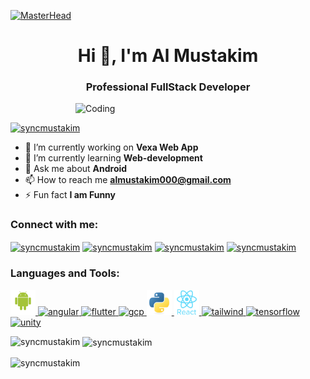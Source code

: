 [![MasterHead](https://user-images.githubusercontent.com/66934377/223913733-deb1d974-787d-43c4-b60d-eff538aa161e.gif)](https://elitefardin.github.io)
<h1 align="center">Hi 👋, I'm Al Mustakim</h1>
<h3 align="center">Professional FullStack Developer</h3>
<img align="right" alt="Coding" width="400" src="https://gifdb.com/images/high/animated-man-computer-coding-nae6mec378lsg1i3.gif">

<p align="left"> <img src="https://komarev.com/ghpvc/?username=syncmustakim&label=Profile%20views&color=0e75b6&style=flat" alt="" /> </p>

<p align="left"> <a href="https://twitter.com/sync" target="blank"><img src="https://img.shields.io/twitter/follow/syncmustakim?logo=twitter&style=for-the-badge" alt="syncmustakim" /></a> </p>

- 🔭 I’m currently working on **Vexa Web App**
- 🌱 I’m currently learning **Web-development**
- 💬 Ask me about **Android**
- 📫 How to reach me **almustakim000@gmail.com** 
- ⚡ Fun fact **I am Funny**

<h3 align="left">Connect with me:</h3>
<p align="left">
<a href="https://twitter.com/syncmustakim" target="blank"><img align="center" src="https://raw.githubusercontent.com/rahuldkjain/github-profile-readme-generator/master/src/images/icons/Social/twitter.svg" alt="syncmustakim" height="30" width="40" /></a>
<a href="https://linkedin.com/in/syncmustakim" target="blank"><img align="center" src="https://raw.githubusercontent.com/rahuldkjain/github-profile-readme-generator/master/src/images/icons/Social/linked-in-alt.svg" alt="syncmustakim" height="30" width="40" /></a>
<a href="https://instagram.com/syncmustakim" target="blank"><img align="center" src="https://raw.githubusercontent.com/rahuldkjain/github-profile-readme-generator/master/src/images/icons/Social/instagram.svg" alt="syncmustakim" height="30" width="40" /></a>
<a href="https://www.youtube.com/c/syncmustakim" target="blank"><img align="center" src="https://raw.githubusercontent.com/rahuldkjain/github-profile-readme-generator/master/src/images/icons/Social/youtube.svg" alt="syncmustakim" height="30" width="40" /></a> 
</p>

<h3 align="left">Languages and Tools:</h3>
<p align="left">

<a href="https://developer.android.com" target="_blank" rel="noreferrer"> <img src="https://raw.githubusercontent.com/devicons/devicon/master/icons/android/android-original-wordmark.svg" alt="android" width="40" height="40"/> </a> 
<a href="https://angular.io" target="_blank" rel="noreferrer"> <img src="https://angular.io/assets/images/logos/angular/angular.svg" alt="angular" width="40" height="40"/> </a> 
<a href="https://flutter.dev" target="_blank" rel="noreferrer"> <img src="https://www.vectorlogo.zone/logos/flutterio/flutterio-icon.svg" alt="flutter" width="40" height="40"/> </a> 
<a href="https://cloud.google.com" target="_blank" rel="noreferrer"> <img src="https://www.vectorlogo.zone/logos/google_cloud/google_cloud-icon.svg" alt="gcp" width="40" height="40"/> </a> 
<a href="https://www.python.org" target="_blank" rel="noreferrer"> <img src="https://raw.githubusercontent.com/devicons/devicon/master/icons/python/python-original.svg" alt="python" width="40" height="40"/> </a> 
<a href="https://reactjs.org/" target="_blank" rel="noreferrer"> <img src="https://raw.githubusercontent.com/devicons/devicon/master/icons/react/react-original-wordmark.svg" alt="react" width="40" height="40"/> </a> 
<a href="https://tailwindcss.com/" target="_blank" rel="noreferrer"> <img src="https://www.vectorlogo.zone/logos/tailwindcss/tailwindcss-icon.svg" alt="tailwind" width="40" height="40"/> </a> 
<a href="https://www.tensorflow.org" target="_blank" rel="noreferrer"> <img src="https://www.vectorlogo.zone/logos/tensorflow/tensorflow-icon.svg" alt="tensorflow" width="40" height="40"/> </a> 
<a href="https://unity.com/" target="_blank" rel="noreferrer"> <img src="https://www.vectorlogo.zone/logos/unity3d/unity3d-icon.svg" alt="unity" width="40" height="40"/> </a> 

</p>

<p><img align="left" src="https://github-readme-stats.vercel.app/api/top-langs?username=syncmustakim&show_icons=true&locale=en&layout=compact&theme=tokyonight" alt="syncmustakim" /></p>

<p> <img align="center" src="https://github-readme-stats.vercel.app/api?username=syncmustakim&show_icons=true&locale=en&theme=tokyonight" alt="syncmustakim" /></p>

<p><img align="center" src="https://github-readme-streak-stats.herokuapp.com/?user=syncmustakim&&theme=tokyonight" alt="syncmustakim" /></p>
